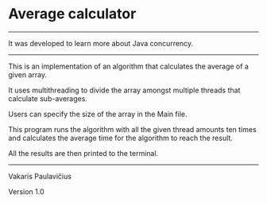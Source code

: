 # Average calculator
***

It was developed to learn more about Java concurrency.

***
This is an implementation of an algorithm that calculates the average of a given array.

It uses multithreading to divide the array amongst multiple threads that calculate sub-averages.

Users can specify the size of the array in the Main file.

This program runs the algorithm with all the given thread amounts ten times and calculates the average time for the algorithm to reach the result.

All the results are then printed to the terminal.

***

Vakaris Paulavičius

Version 1.0
